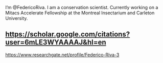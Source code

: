 I’m @FedericoRiva. I am a conservation scientist. Currently working on a Mitacs Accelerate Fellowship at the Montreal Insectarium and Carleton University.

https://scholar.google.com/citations?user=6mLE3WYAAAAJ&hl=en
--
https://www.researchgate.net/profile/Federico-Riva-3

<!---
FedericoRiva/FedericoRiva is a ✨ special ✨ repository because its `README.md` (this file) appears on your GitHub profile.
You can click the Preview link to take a look at your changes.
--->
